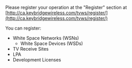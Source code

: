 Please register your operation at the "Register" section at [http://ca.keybridgewireless.com/tvws/register/](http://ca.keybridgewireless.com/tvws/register/)

You can register:

* White Space Networks \(WSNs\)
  * White Space Devices \(WSDs\)
* TV Receive Sites
* LPA
* Development Licenses



